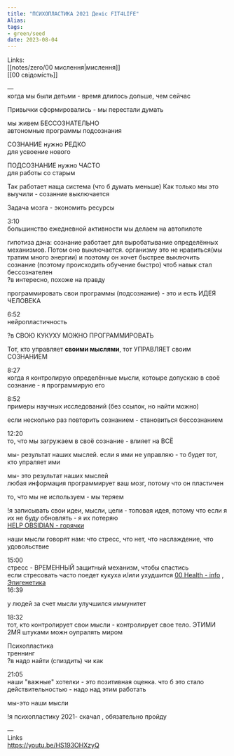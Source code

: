 ```yaml
---
title: "ПСИХОПЛАСТИКА 2021 Деніс FIT4LIFE"
Alias: 
tags:
- green/seed
date: 2023-08-04
---
```

Links:  
[[notes/zero/00 мислення|мислення]]  
[[00 свідомість]]

—  
когда мы были детьми - время длилось дольше, чем сейчас

Привычки сформировались - мы перестали думать


мы живем БЕССОЗНАТЕЛЬНО  
автономные программы подсознания

СОЗНАНИЕ нужно РЕДКО  
для усвоение нового

ПОДСОЗНАНИЕ нужно ЧАСТО  
для работы со старым


Так работает наща система (что б думать меньше) Как только мы это выучили - созанние выключается

Задача мозга - экономить ресурсы

3:10  
большинство ежедневной активности мы делаем на автопилоте

гипотиза дэна:  сознание работает для выробатывание определённых механизмов. Потом оно выключается. организму это не нравиться(мы тратим много энергии) и поэтому он хочет быстрее выключить сознание (поэтому происходить обучение быстро) чтоб навык стал бессознателен  
?в интересно, похоже на правду

программировать свои программы (подсознание) - это и есть ИДЕЯ ЧЕЛОВЕКА

6:52  
нейропластичность

?в СВОЮ КУКУХУ МОЖНО ПРОГРАММИРОВАТЬ

Тот, кто управляет **своими мыслями**, тот УПРАВЛЯЕТ своим СОЗНАНИЕМ

8:27  
когда я контролирую определённые мысли, котоыре допускаю в своё сознание - я программирую его

8:52  
примеры научных исследований (без ссылок, но найти можно)

если несколько раз повторить сознанием - становиться бессознанием

12:20  
то, что мы загружаем в своё сознание - влияет на ВСЁ

мы- результат наших мыслей. если я ими не управляю - то будет тот, кто упраляет ими

мы- это результат наших мыслей  
любая информация программирует ваш мозг, потому что он пластичен

то, что мы не используем - мы теряем

!я записывать свои идеи, мысли, цели - топовая идея, потому что если я их не буду обновлять - я их потеряю  
[HELP OBSIDIAN - горячки](HELP%20OBSIDIAN%20-%20горячки.md)


наши мысли говорят нам: что стресс, что нет, что наслаждение, что удовольствие

15:00  
стресс - ВРЕМЕННЫЙ защитный механизм, чтобы спастись  
если стресовать часто поедет кукуха и/или ухудшится [00 Health - info](0%20Z-core/00%20Health%20-%20info.md) , [Эпигенетика](https://ru.wikipedia.org/wiki/Эпигенетика)  
16:39


у людей за счет мысли улучшился иммунитет

18:32  
тот, кто контролирует свои мысли - контролирует свое тело. ЭТИМИ 2МЯ штуками можн оупралять миром

Психопластика  
треннинг  
?в надо найти (спиздить) чи как

21:05  
наши "важные" хотелки - это позитивная оценка. что б это стало действительностью - надо над этим работать

мы-это наши мысли

!я психопластику 2021- скачал , обязательно пройду

—  
Links  
https://youtu.be/HS193OHXzyQ